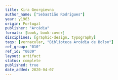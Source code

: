 ```yaml
---
title: Kira Georgievna
author_name: ["Sebastião Rodrigues"]
year: y1963
origin: Portugal
publisher: "Arcádia"
formats: [book, book-cover]
disciplines: [graphic-design, typography]
tags: [vernacular, "Biblioteca Arcádia de Bolso"]
ref_group: "010"
ref_id: "0039"
layout: artifact
status: complete
published: true
date_added: 2020-04-07
---
```

